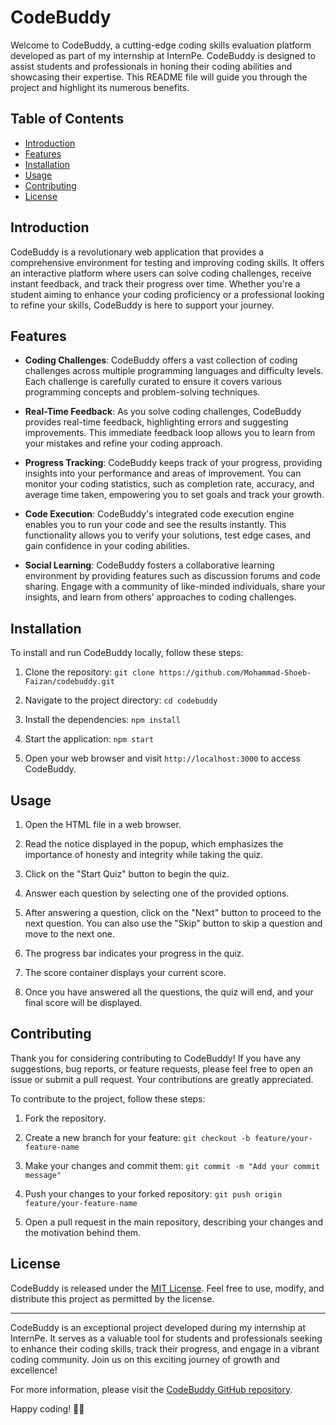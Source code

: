 # CodeBuddy

Welcome to CodeBuddy, a cutting-edge coding skills evaluation platform developed as part of my internship at InternPe. CodeBuddy is designed to assist students and professionals in honing their coding abilities and showcasing their expertise. This README file will guide you through the project and highlight its numerous benefits.

## Table of Contents

- [Introduction](#introduction)
- [Features](#features)
- [Installation](#installation)
- [Usage](#usage)
- [Contributing](#contributing)
- [License](#license)

## Introduction

CodeBuddy is a revolutionary web application that provides a comprehensive environment for testing and improving coding skills. It offers an interactive platform where users can solve coding challenges, receive instant feedback, and track their progress over time. Whether you're a student aiming to enhance your coding proficiency or a professional looking to refine your skills, CodeBuddy is here to support your journey.

## Features

- **Coding Challenges**: CodeBuddy offers a vast collection of coding challenges across multiple programming languages and difficulty levels. Each challenge is carefully curated to ensure it covers various programming concepts and problem-solving techniques.

- **Real-Time Feedback**: As you solve coding challenges, CodeBuddy provides real-time feedback, highlighting errors and suggesting improvements. This immediate feedback loop allows you to learn from your mistakes and refine your coding approach.

- **Progress Tracking**: CodeBuddy keeps track of your progress, providing insights into your performance and areas of improvement. You can monitor your coding statistics, such as completion rate, accuracy, and average time taken, empowering you to set goals and track your growth.

- **Code Execution**: CodeBuddy's integrated code execution engine enables you to run your code and see the results instantly. This functionality allows you to verify your solutions, test edge cases, and gain confidence in your coding abilities.

- **Social Learning**: CodeBuddy fosters a collaborative learning environment by providing features such as discussion forums and code sharing. Engage with a community of like-minded individuals, share your insights, and learn from others' approaches to coding challenges.

## Installation

To install and run CodeBuddy locally, follow these steps:

1. Clone the repository:
```git clone https://github.com/Mohammad-Shoeb-Faizan/codebuddy.git```


2. Navigate to the project directory:
```cd codebuddy```


3. Install the dependencies:
```npm install```


4. Start the application:
```npm start```


5. Open your web browser and visit `http://localhost:3000` to access CodeBuddy.

## Usage

1. Open the HTML file in a web browser.

2. Read the notice displayed in the popup, which emphasizes the importance of honesty and integrity while taking the quiz.

3. Click on the "Start Quiz" button to begin the quiz.

4. Answer each question by selecting one of the provided options.

5. After answering a question, click on the "Next" button to proceed to the next question. You can also use the "Skip" button to skip a question and move to the next one.

6. The progress bar indicates your progress in the quiz.

7. The score container displays your current score.

8. Once you have answered all the questions, the quiz will end, and your final score will be displayed.

## Contributing

Thank you for considering contributing to CodeBuddy! If you have any suggestions, bug reports, or feature requests, please feel free to open an issue or submit a pull request. Your contributions are greatly appreciated.

To contribute to the project, follow these steps:

1. Fork the repository.

2. Create a new branch for your feature:
```git checkout -b feature/your-feature-name```


3. Make your changes and commit them:
```git commit -m "Add your commit message"```


4. Push your changes to your forked repository:
```git push origin feature/your-feature-name```


5. Open a pull request in the main repository, describing your changes and the motivation behind them.

## License

CodeBuddy is released under the [MIT License](LICENSE). Feel free to use, modify, and distribute this project as permitted by the license.

---

CodeBuddy is an exceptional project developed during my internship at InternPe. It serves as a valuable tool for students and professionals seeking to enhance their coding skills, track their progress, and engage in a vibrant coding community. Join us on this exciting journey of growth and excellence!

For more information, please visit the [CodeBuddy GitHub repository](https://github.com/Mohammad-Shoeb-Faizan/codebuddy).

Happy coding! 🚀🔥
